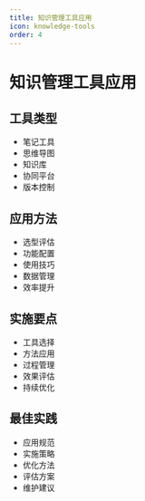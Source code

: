 ```yaml
---
title: 知识管理工具应用
icon: knowledge-tools
order: 4
---
```


# 知识管理工具应用

## 工具类型
- 笔记工具
- 思维导图
- 知识库
- 协同平台
- 版本控制

## 应用方法
- 选型评估
- 功能配置
- 使用技巧
- 数据管理
- 效率提升

## 实施要点
- 工具选择
- 方法应用
- 过程管理
- 效果评估
- 持续优化

## 最佳实践
- 应用规范
- 实施策略
- 优化方法
- 评估方案
- 维护建议
